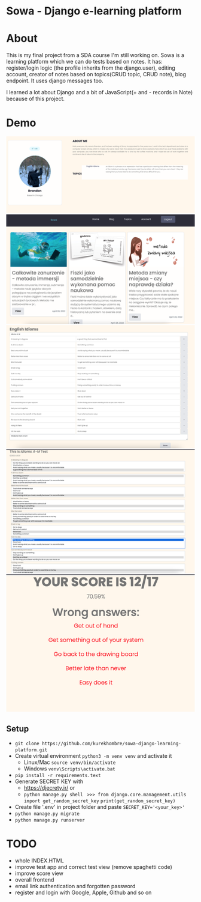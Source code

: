 # Sowa - Django e-learning platform

# About
This is my final project from a SDA course I'm still working on. Sowa is a learning platform which we can do tests based on notes.
It has: register/login logic (the profile inherits from the django.user), editing account, creator of notes based on topics(CRUD topic, CRUD note), blog endpoint. It uses django messages too.

I learned a lot about Django and a bit of JavaScript(+ and - records in Note) because of this project.

# Demo
![Alt text](/sowa_account.png?raw=true "Sowa Account")
![Alt text](/sowa_blog.png?raw=true "Sowa Blog")
![Alt text](/sowa_note.png?raw=true "Sowa Note")
![Alt text](/sowa_test.png?raw=true "Sowa Test")
![Alt text](/sowa_score.png?raw=true "Sowa Score")



## Setup

- ``` git clone https://github.com/kurekhombre/sowa-django-learning-platform.git ```
- Create virtual environment ```python3 -m venv venv``` and activate it
  - Linux/Mac ``` source venv/bin/activate ```
  - Windows ``` venv\Scripts\activate.bat ```
- ``` pip install -r requirements.text ```
- Generate SECRET KEY with 
  - https://djecrety.ir/ or 
  - ``` python manage.py shell ``` 
   ``` >>> from django.core.management.utils import get_random_secret_key``` 
  ``` print(get_random_secret_key) ```
- Create  file '.env' in project folder and paste ``` SECRET_KEY='<your_key>' ```
- ``` python manage.py migrate ```
- ``` python manage.py runserver ```


 # TODO
 - whole INDEX.HTML 
 - improve test app and correct test view (remove spaghetti code)
 - improve score view
 - overall frontend
 - email link authentication and forgotten password
 - register and login with Google, Apple, Github and so on

